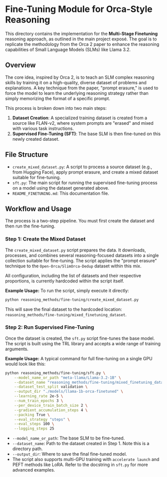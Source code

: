 # Fine-Tuning Module for Orca-Style Reasoning

This directory contains the implementation for the **Multi-Stage Finetuning** reasoning approach, as outlined in the main project exposé. The goal is to replicate the methodology from the Orca 2 paper to enhance the reasoning capabilities of Small Language Models (SLMs) like Llama 3.2.

## Overview

The core idea, inspired by Orca 2, is to teach an SLM complex reasoning skills by training it on a high-quality, diverse dataset of problems and explanations. A key technique from the paper, "prompt erasure," is used to force the model to learn the underlying reasoning strategy rather than simply memorizing the format of a specific prompt.

This process is broken down into two main steps:
1.  **Dataset Creation**: A specialized training dataset is created from a source like FLAN-v2, where system prompts are "erased" and mixed with various task instructions.
2.  **Supervised Fine-Tuning (SFT)**: The base SLM is then fine-tuned on this newly created dataset.

## File Structure

- `create_mixed_dataset.py`: A script to process a source dataset (e.g., from Hugging Face), apply prompt erasure, and create a mixed dataset suitable for fine-tuning.
- `sft.py`: The main script for running the supervised fine-tuning process on a model using the dataset generated above.
- `README_FINETUNING.md`: This documentation file.

## Workflow and Usage

The process is a two-step pipeline. You must first create the dataset and then run the fine-tuning.

### Step 1: Create the Mixed Dataset

The `create_mixed_dataset.py` script prepares the data. It downloads, processes, and combines several reasoning-focused datasets into a single collection suitable for fine-tuning. The script applies the "prompt erasure" technique to the `Open-Orca/SlimOrca-Dedup` dataset within this mix.

All configuration, including the list of datasets and their respective proportions, is currently hardcoded within the script itself.

**Example Usage:**
To run the script, simply execute it directly:
```bash
python reasoning_methods/fine-tuning/create_mixed_dataset.py
```
This will save the final dataset to the hardcoded location: `reasoning_methods/fine-tuning/mixed_finetuning_dataset`.

### Step 2: Run Supervised Fine-Tuning

Once the dataset is created, the `sft.py` script fine-tunes the base model. The script is built using the TRL library and accepts a wide range of training arguments.

**Example Usage:**
A typical command for full fine-tuning on a single GPU would look like this:
```bash
python reasoning_methods/fine-tuning/sft.py \
    --model_name_or_path "meta-llama/Llama-3.2-1B" \
    --dataset_name "reasoning_methods/fine-tuning/mixed_finetuning_dataset" \
    --dataset_test_split validation \
    --output_dir "./models/llama-1b-orca-finetuned" \
    --learning_rate 2e-5 \
    --num_train_epochs 3 \
    --per_device_train_batch_size 2 \
    --gradient_accumulation_steps 4 \
    --packing True \
    --eval_strategy "steps" \
    --eval_steps 100 \
    --logging_steps 25
```
- `--model_name_or_path`: The base SLM to be fine-tuned.
- `--dataset_name`: Path to the dataset created in Step 1. Note this is a directory path.
- `--output_dir`: Where to save the final fine-tuned model.
- The script also supports multi-GPU training with `accelerate launch` and PEFT methods like LoRA. Refer to the docstring in `sft.py` for more advanced examples. 